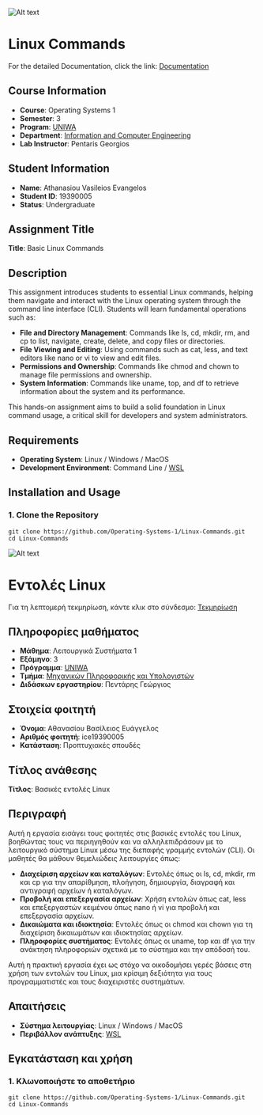 ![Alt text](https://upload.wikimedia.org/wikipedia/commons/thumb/a/a5/Flag_of_the_United_Kingdom_%281-2%29.svg/255px-Flag_of_the_United_Kingdom_%281-2%29.svg.png)

# Linux Commands

For the detailed Documentation, click the link:
[Documentation](Documentation/#EN_19390005.G9.EX1.txt)

## Course Information
- **Course**: Operating Systems 1
- **Semester**: 3
- **Program**: [UNIWA](https://www.uniwa.gr/)
- **Department**: [Information and Computer Engineering](https://ice.uniwa.gr/)
- **Lab Instructor**: Pentaris Georgios

## Student Information
- **Name**: Athanasiou Vasileios Evangelos
- **Student ID**: 19390005
- **Status**: Undergraduate

## Assignment Title
**Title**: Basic Linux Commands

## Description
This assignment introduces students to essential Linux commands, helping them navigate and interact with the Linux operating system through the command line interface (CLI). Students will learn fundamental operations such as:

- **File and Directory Management**: Commands like ls, cd, mkdir, rm, and cp to list, navigate, create, delete, and copy files or directories.
- **File Viewing and Editing**: Using commands such as cat, less, and text editors like nano or vi to view and edit files.
- **Permissions and Ownership**: Commands like chmod and chown to manage file permissions and ownership.
- **System Information**: Commands like uname, top, and df to retrieve information about the system and its performance.

This hands-on assignment aims to build a solid foundation in Linux command usage, a critical skill for developers and system administrators.

## Requirements
- **Operating System**: Linux / Windows / MacOS
- **Development Environment**: Command Line / [WSL](https://learn.microsoft.com/en-us/windows/wsl/install)

## Installation and Usage


### 1. Clone the Repository
```
git clone https://github.com/Operating-Systems-1/Linux-Commands.git
cd Linux-Commands
```

![Alt text](https://encrypted-tbn0.gstatic.com/images?q=tbn:ANd9GcTDEfyLHeZtHJ19qeRv2ac_QSYngEx32h-U7g&s)

# Εντολές Linux

Για τη λεπτομερή τεκμηρίωση, κάντε κλικ στο σύνδεσμο:
[Τεκμηρίωση](Documentation/#EN_19390005.G9.EX1.txt)

## Πληροφορίες μαθήματος
- **Μάθημα**: Λειτουργικά Συστήματα 1
- **Εξάμηνο**: 3
- **Πρόγραμμα**: [UNIWA](https://www.uniwa.gr/)
- **Τμήμα**: [Μηχανικών Πληροφορικής και Υπολογιστών](https://ice.uniwa.gr/)
- **Διδάσκων εργαστηρίου**: Πεντάρης Γεώργιος

## Στοιχεία φοιτητή
- **Όνομα**: Αθανασίου Βασίλειος Ευάγγελος
- **Αριθμός φοιτητή**: ice19390005
- **Κατάσταση**: Προπτυχιακές σπουδές

## Τίτλος ανάθεσης
**Τίτλος**: Βασικές εντολές Linux

## Περιγραφή
Αυτή η εργασία εισάγει τους φοιτητές στις βασικές εντολές του Linux, βοηθώντας τους να περιηγηθούν και να αλληλεπιδράσουν με το λειτουργικό σύστημα Linux μέσω της διεπαφής γραμμής εντολών (CLI). Οι μαθητές θα μάθουν θεμελιώδεις λειτουργίες όπως:

- **Διαχείριση αρχείων και καταλόγων**: Εντολές όπως οι ls, cd, mkdir, rm και cp για την απαρίθμηση, πλοήγηση, δημιουργία, διαγραφή και αντιγραφή αρχείων ή καταλόγων.
- **Προβολή και επεξεργασία αρχείων**: Χρήση εντολών όπως cat, less και επεξεργαστών κειμένου όπως nano ή vi για προβολή και επεξεργασία αρχείων.
- **Δικαιώματα και ιδιοκτησία**: Εντολές όπως οι chmod και chown για τη διαχείριση δικαιωμάτων και ιδιοκτησίας αρχείων.
- **Πληροφορίες συστήματος**: Εντολές όπως οι uname, top και df για την ανάκτηση πληροφοριών σχετικά με το σύστημα και την απόδοσή του.

Αυτή η πρακτική εργασία έχει ως στόχο να οικοδομήσει γερές βάσεις στη χρήση των εντολών του Linux, μια κρίσιμη δεξιότητα για τους προγραμματιστές και τους διαχειριστές συστημάτων.

## Απαιτήσεις
- **Σύστημα λειτουργίας**: Linux / Windows / MacOS
- **Περιβάλλον ανάπτυξης**: [WSL](https://learn.microsoft.com/en-us/windows/wsl/install)

## Εγκατάσταση και χρήση


### 1. Κλωνοποιήστε το αποθετήριο
```
git clone https://github.com/Operating-Systems-1/Linux-Commands.git
cd Linux-Commands
```